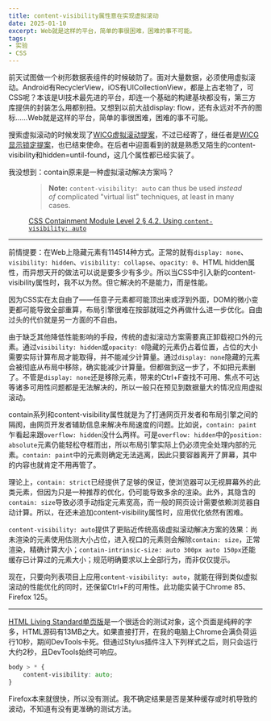 ```yaml
---
title: content-visibility属性意在实现虚拟滚动
date: 2025-01-10
excerpt: Web就是这样的平台，简单的事很困难，困难的事不可能。
tags:
- 实验
- CSS
---
```


前天试图做一个树形数据表组件的时候破防了。面对大量数据，必须使用虚拟滚动。Android有RecyclerView，iOS有UICollectionView，都是上古老物了，可CSS呢？本该是UI技术最先进的平台，却连一个基础的构建基块都没有，第三方库提供的封装怎么用都别扭。又想到以前大战display: flow，还有永远对不齐的图标……Web就是这样的平台，简单的事很困难，困难的事不可能。

搜索虚拟滚动的时候发现了[WICG虚拟滚动提案](https://wicg.github.io/virtual-scroller/)，不过已经寄了，继任者是[WICG显示锁定提案](https://github.com/WICG/display-locking)，也已结束使命。在后者中迎面看到的就是熟悉又陌生的content-visibility和hidden=until-found，这几个属性都已经实装了。

我没想到：contain原来是一种虚拟滚动解决方案吗？

<figure lang=en>
<blockquote>
<div class=admonition><strong>Note:</strong> <code>content-visibility: auto</code> can thus be used <em>instead of</em> complicated "virtual list" techniques, at least in many cases.</div>
</blockquote>
<figcaption><a href="https://www.w3.org/TR/css-contain-2/#using-cv-auto">CSS Containment Module Level 2 § 4.2. Using <code>content-visibility: auto</code></a></figcaption>
</figure>

---

前情提要：在Web上隐藏元素有114514种方式。正常的就有`display: none`、`visibility: hidden`、`visibility: collapse`、`opacity: 0`、HTML hidden属性，而异想天开的做法可以说是要多少有多少。所以当CSS中引入新的content-visibility属性时，我不以为然。但它解决的不是能力，而是性能。

因为CSS实在太自由了——任意子元素都可能顶出来或浮到外面，DOM的微小变更都可能导致全部重算，布局引擎很难在按部就班之外再做什么进一步优化。自由过头的代价就是另一方面的不自由。

由于缺乏其他降低性能影响的手段，传统的虚拟滚动方案需要真正卸载视口外的元素。通过`visibility: hidden`或`opacity: 0`隐藏的元素仍占着位置，占位的大小需要实际计算布局才能取得，并不能减少计算量。通过`display: none`隐藏的元素会被彻底从布局中移除，确实能减少计算量。但都做到这一步了，不如把元素删了。不管是`display: none`还是移除元素，带来的Ctrl+F查找不可用、焦点不可达等诸多可用性问题都是无法解决的，所以一般只在预见到数据量大的情况应用虚拟滚动。

contain系列和content-visibility属性就是为了打通网页开发者和布局引擎之间的隔阂，由网页开发者辅助信息来解决布局速度的问题。比如说，`contain: paint`乍看起来跟`overflow: hidden`没什么两样。可是`overflow: hidden`中的`position: absolute`元素仍能轻松夺框而出，所以布局引擎实际上仍必须完全处理内部的元素。`contain: paint`中的元素则确定无法逃离，因此只要容器离开了屏幕，其中的内容也就肯定不用再管了。

理论上，`contain: strict`已经提供了足够的保证，使浏览器可以无视屏幕外的此类元素，但因为只是一种推荐的优化，仍可能导致多余的渲染。此外，其隐含的`contain: size`导致必须手动指定元素宽高，而一般的网页设计需要依赖浏览器自动计算。所以，在还未追加content-visibility属性时，应用优化依然有困难。

`content-visibility: auto`提供了更贴近传统高级虚拟滚动解决方案的效果：尚未渲染的元素使用估测大小占位，进入视口的元素则会解除`contain: size`，正常渲染，精确计算大小；`contain-intrinsic-size: auto 300px auto 150px`还能缓存已计算过的元素大小；规范明确要求以上全部行为，而非仅仅提示。

现在，只要向列表项目上应用`content-visibility: auto`，就能在得到类似虚拟滚动的性能优化的同时，还保留Ctrl+F的可用性。此功能实装于Chrome 85、Firefox 125。

---

[HTML Living Standard单页版](https://html.spec.whatwg.org/)是一个很适合的测试对象，这个页面是纯粹的字多，HTML源码有13MB之大。如果直接打开，在我的电脑上Chrome会满负荷运行10秒，期间DevTools卡死。但通过Stylus插件注入下列样式之后，则只会运行大约2秒，且DevTools始终可响应。

```css
body > * {
	content-visibility: auto;
}
```

Firefox本来就很快，所以没有测试。我不确定结果是否是某种缓存或时机导致的波动，不知道有没有更准确的测试方法。
